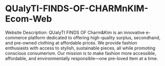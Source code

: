 # QUalyTI-FINDS-OF-CHARMnKIM-Ecom-Web

Website Description:
	QUalyTI FINDS OF Charm&Kim is an innovative e-commerce platform dedicated to offering high-quality surplus, secondhand, and pre-owned clothing at affordable prices. We provide fashion enthusiasts with access to stylish, sustainable pieces, all while promoting conscious consumerism. Our mission is to make fashion more accessible, affordable, and environmentally responsible—one pre-loved item at a time.
